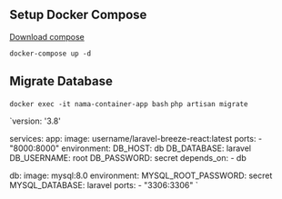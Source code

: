 ## Setup Docker Compose
[Download compose](https://drive.google.com/file/d/1zTBKrcPhxKD2npFFgXwJ4Gj25g0ryW-Q/view?usp=sharing)

`docker-compose up -d`
## Migrate Database
`docker exec -it nama-container-app bash`
`php artisan migrate`

`version: '3.8'

services:
  app:
    image: username/laravel-breeze-react:latest
    ports:
      - "8000:8000"
    environment:
      DB_HOST: db
      DB_DATABASE: laravel
      DB_USERNAME: root
      DB_PASSWORD: secret
    depends_on:
      - db

  db:
    image: mysql:8.0
    environment:
      MYSQL_ROOT_PASSWORD: secret
      MYSQL_DATABASE: laravel
    ports:
      - "3306:3306"
`
